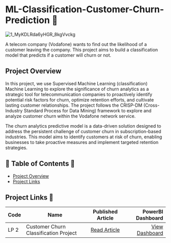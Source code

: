 # ML-Classification-Customer-Churn-Prediction 🤖

![1_MyKDLRda6yHGR_8kgVvckg](https://github.com/Azie88/ML-Classification-Customer-Churn-Prediction/assets/101363399/a4ca31a7-db9c-4966-b6ae-59c780bfef9f)


A telecom company (Vodafone) wants to find out the likelihood of a customer leaving the company. This project aims to build a classification model that predicts if a customer will churn or not.

## Project Overview

In this project, we use Supervised Machine Learning (classification) Machine Learning to explore the significance of churn analytics as a strategic tool for telecommunication companies to proactively identify potential risk factors for churn, optimize retention efforts, and cultivate lasting customer relationships. The project follows the CRISP-DM (Cross-Industry Standard Process for Data Mining) framework to explore and analyze customer churn within the Vodafone network service.

The churn analytics predictive model is a data-driven solution designed to address the persistent challenge of customer churn in subscription-based industries. This model aims to identify customers at risk of churn, enabling businesses to take proactive measures and implement targeted retention strategies.

## 📑 Table of Contents 🔖
- [Project Overview](#project-overview)
- [Project Links](#Project-Links)

## Project Links 🔗

| Code | Name                                     |             Published Article             |                                                                                                                                                          PowerBI Dashboard |
| ---- | ---------------------------------------- | :---------------------------------------: | --------------------------------------------------------------------------------------------------------------------------------------------------------------------: |
| LP 2 | Customer Churn Classification Project | [Read Article](https://your-article-link) | [View Dashboard](https://app.powerbi.com/view?r=eyJrIjoiYzkyMzE5Y2ItNTdmZi00NTQ0LThjMDEtOGIyOWY5ZDliZDg1IiwidCI6IjQ0ODdiNTJmLWYxMTgtNDgzMC1iNDlkLTNjMjk4Y2I3MTA3NSJ9) |
